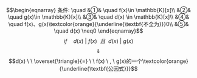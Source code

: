$$\begin{eqnarray}
条件: \quad
&①& \quad f(x)\in \mathbb{K}[x]\\
&②& \quad g(x)\in \mathbb{K}[x]\\
&③& \quad d(x) \in \mathbb{K}[x]\\
&④& \quad f(x)、g(x)\textcolor{orange}{\underline{\textbf{不全为}}}0\\
&⑤& \quad d(x) \neq0
\end{eqnarray}$$
$$if \quad d(x) \ | \ f(x) \ \ 且\ \ d(x) \ | \ g(x)$$
$$\quad \Downarrow \quad $$
$$d(x)  \ \  \overset{\triangle}{=} \ \ f(x) \ , \ g(x)的一个\textcolor{orange}{\underline{\textbf{公因式}}}$$